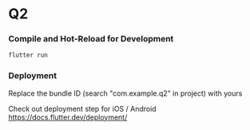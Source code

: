 # Q2

### Compile and Hot-Reload for Development

```sh
flutter run
```
### Deployment

Replace the bundle ID (search "com.example.q2" in project) with yours

Check out deployment step for iOS / Android
https://docs.flutter.dev/deployment/
